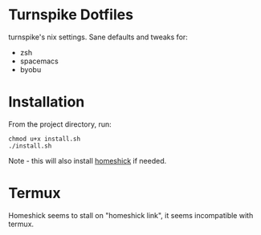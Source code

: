 # Turnspike Dotfiles

turnspike's nix settings. Sane defaults and tweaks for:

  * zsh
  * spacemacs
  * byobu

# Installation

From the project directory, run:

    chmod u+x install.sh
    ./install.sh

Note - this will also install [homeshick](https://github.com/andsens/homeshick) if needed.

# Termux

Homeshick seems to stall on "homeshick link", it seems incompatible with termux.
